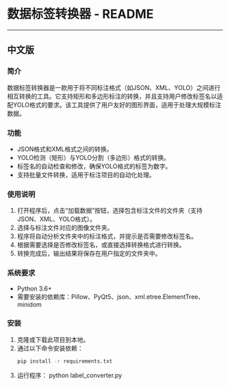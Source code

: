 # 数据标签转换器 - README

---

## 中文版

### 简介
数据标签转换器是一款用于将不同标注格式（如JSON、XML、YOLO）之间进行相互转换的工具。它支持矩形和多边形标注的转换，并且支持用户修改标签名以适配YOLO格式的要求。该工具提供了用户友好的图形界面，适用于处理大规模标注数据。

### 功能
- JSON格式和XML格式之间的转换。
- YOLO检测（矩形）与YOLO分割（多边形）格式的转换。
- 标签名的自动检查和修改，确保YOLO格式的标签为数字。
- 支持批量文件转换，适用于标注项目的自动化处理。

### 使用说明
1. 打开程序后，点击“加载数据”按钮，选择包含标注文件的文件夹（支持JSON、XML、YOLO格式）。
2. 选择与标注文件对应的图像文件夹。
3. 程序将自动分析文件夹中的标注格式，并提示是否需要修改标签名。
4. 根据需要选择是否修改标签名，或直接选择转换格式进行转换。
5. 转换完成后，输出结果将保存在用户指定的文件夹中。

### 系统要求
- Python 3.6+
- 需要安装的依赖库：Pillow、PyQt5、json、xml.etree.ElementTree、minidom

### 安装
1. 克隆或下载此项目到本地。
2. 通过以下命令安装依赖：
   ```bash
   pip install -r requirements.txt
2. 运行程序：
   python label_converter.py
